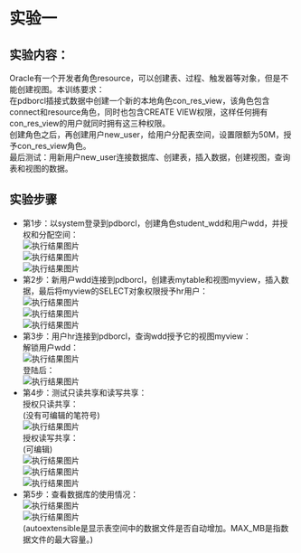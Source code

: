 # 实验一
## 实验内容：
   Oracle有一个开发者角色resource，可以创建表、过程、触发器等对象，但是不能创建视图。本训练要求：<br>
   在pdborcl插接式数据中创建一个新的本地角色con_res_view，该角色包含connect和resource角色，同时也包含CREATE VIEW权限，这样任何拥有con_res_view的用户就同时拥有这三种权限。<br>
创建角色之后，再创建用户new_user，给用户分配表空间，设置限额为50M，授予con_res_view角色。<br> 
   最后测试：用新用户new_user连接数据库、创建表，插入数据，创建视图，查询表和视图的数据。
## 实验步骤
- 第1步：以system登录到pdborcl，创建角色student_wdd和用户wdd，并授权和分配空间：<br>
![执行结果图片](./1_1.png)<br>
![执行结果图片](./1_2.png)<br>
![执行结果图片](./1_3.png)<br>
- 第2步：新用户wdd连接到pdborcl，创建表mytable和视图myview，插入数据，最后将myview的SELECT对象权限授予hr用户：<br>
![执行结果图片](./2_1.png)<br>
![执行结果图片](./2_2.png)<br>
![执行结果图片](./3_3.png)<br>
- 第3步：用户hr连接到pdborcl，查询wdd授予它的视图myview：<br>
解锁用户wdd：<br>
![执行结果图片](./3_1.png)<br>
登陆后：<br>
![执行结果图片](./3_2.png)<br>
- 第4步：测试只读共享和读写共享：<br>
授权只读共享：<br>
(没有可编辑的笔符号)<br>
![执行结果图片](./4_1.png)<br>
授权读写共享：<br>
(可编辑)<br>
![执行结果图片](./4_2.png)<br>
![执行结果图片](./4_3.png)<br>
![执行结果图片](./4_4.png)<br>
- 第5步：查看数据库的使用情况：<br>
![执行结果图片](./3_3.png)<br>
![执行结果图片](./3_4.png)<br>
(autoextensible是显示表空间中的数据文件是否自动增加。MAX_MB是指数据文件的最大容量。)
